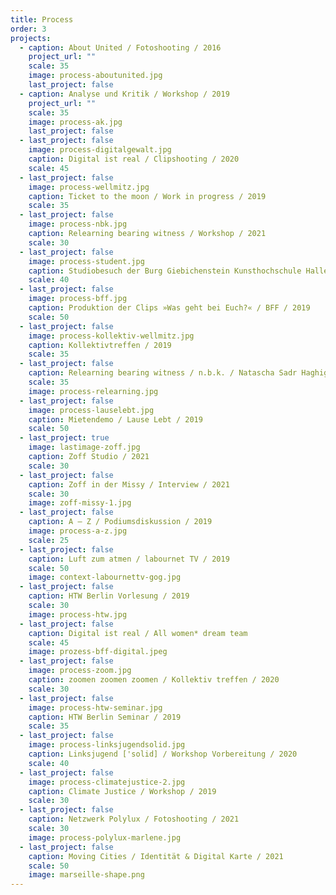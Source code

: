 ```yaml
---
title: Process
order: 3
projects:
  - caption: About United / Fotoshooting / 2016
    project_url: ""
    scale: 35
    image: process-aboutunited.jpg
    last_project: false
  - caption: Analyse und Kritik / Workshop / 2019
    project_url: ""
    scale: 35
    image: process-ak.jpg
    last_project: false
  - last_project: false
    image: process-digitalgewalt.jpg
    caption: Digital ist real / Clipshooting / 2020
    scale: 45
  - last_project: false
    image: process-wellmitz.jpg
    caption: Ticket to the moon / Work in progress / 2019
    scale: 35
  - last_project: false
    image: process-nbk.jpg
    caption: Relearning bearing witness / Workshop / 2021
    scale: 30
  - last_project: false
    image: process-student.jpg
    caption: Studiobesuch der Burg Giebichenstein Kunsthochschule Halle / 2020
    scale: 40
  - last_project: false
    image: process-bff.jpg
    caption: Produktion der Clips »Was geht bei Euch?« / BFF / 2019
    scale: 50
  - last_project: false
    image: process-kollektiv-wellmitz.jpg
    caption: Kollektivtreffen / 2019
    scale: 35
  - last_project: false
    caption: Relearning bearing witness / n.b.k. / Natascha Sadr Haghighian / 2020
    scale: 35
    image: process-relearning.jpg
  - last_project: false
    image: process-lauselebt.jpg
    caption: Mietendemo / Lause Lebt / 2019
    scale: 50
  - last_project: true
    image: lastimage-zoff.jpg
    caption: Zoff Studio / 2021
    scale: 30
  - last_project: false
    caption: Zoff in der Missy / Interview / 2021
    scale: 30
    image: zoff-missy-1.jpg
  - last_project: false
    caption: A – Z / Podiumsdiskussion / 2019
    image: process-a-z.jpg
    scale: 25
  - last_project: false
    caption: Luft zum atmen / labournet TV / 2019
    scale: 50
    image: context-labournettv-gog.jpg
  - last_project: false
    caption: HTW Berlin Vorlesung / 2019
    scale: 30
    image: process-htw.jpg
  - last_project: false
    caption: Digital ist real / All women* dream team
    scale: 45
    image: prozess-bff-digital.jpeg
  - last_project: false
    image: process-zoom.jpg
    caption: zoomen zoomen zoomen / Kollektiv treffen / 2020
    scale: 30
  - last_project: false
    image: process-htw-seminar.jpg
    caption: HTW Berlin Seminar / 2019
    scale: 35
  - last_project: false
    image: process-linksjugendsolid.jpg
    caption: Linksjugend ['solid] / Workshop Vorbereitung / 2020
    scale: 40
  - last_project: false
    image: process-climatejustice-2.jpg
    caption: Climate Justice / Workshop / 2019
    scale: 30
  - last_project: false
    caption: Netzwerk Polylux / Fotoshooting / 2021
    scale: 30
    image: process-polylux-marlene.jpg
  - last_project: false
    caption: Moving Cities / Identität & Digital Karte / 2021
    scale: 50
    image: marseille-shape.png
---
```


